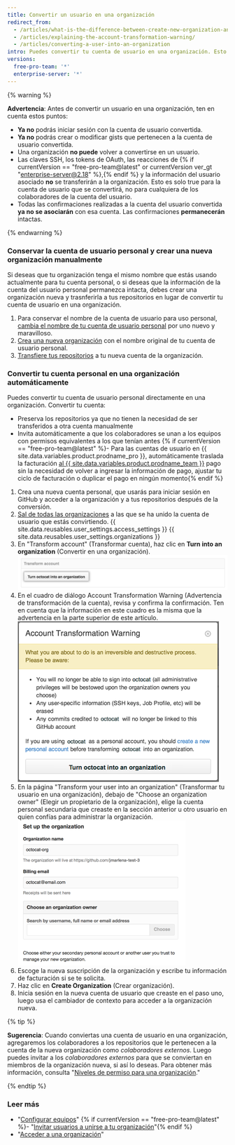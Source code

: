 ```yaml
---
title: Convertir un usuario en una organización
redirect_from:
  - /articles/what-is-the-difference-between-create-new-organization-and-turn-account-into-an-organization/
  - /articles/explaining-the-account-transformation-warning/
  - /articles/converting-a-user-into-an-organization
intro: Puedes convertir tu cuenta de usuario en una organización. Esto permite que haya más permisos granulares para repositorios que pertenecen a la organización.
versions:
  free-pro-team: '*'
  enterprise-server: '*'
---
```


{% warning %}

**Advertencia**: Antes de convertir un usuario en una organización, ten en cuenta estos puntos:

 - **Ya no** podrás iniciar sesión con la cuenta de usuario convertida.
 - **Ya no** podrás crear o modificar gists que pertenecen a la cuenta de usuario convertida.
 - Una organización **no puede** volver a convertirse en un usuario.
 - Las claves SSH, los tokens de OAuth, las reacciones de {% if currentVersion == "free-pro-team@latest" or currentVersion ver_gt "enterprise-server@2.18" %},{% endif %} y la información del usuario asociado **no** se transferirán a la organización. Esto es solo true para la cuenta de usuario que se convertirá, no para cualquiera de los colaboradores de la cuenta del usuario.
 - Todas las confirmaciones realizadas a la cuenta del usuario convertida **ya no se asociarán** con esa cuenta. Las confirmaciones **permanecerán** intactas.

{% endwarning %}

### Conservar la cuenta de usuario personal y crear una nueva organización manualmente

Si deseas que tu organización tenga el mismo nombre que estás usando actualmente para tu cuenta personal, o si deseas que la información de la cuenta del usuario personal permanezca intacta, debes crear una organización nueva y trasnferirla a tus repositorios en lugar de convertir tu cuenta de usuario en una organización.

1. Para conservar el nombre de la cuenta de usuario para uso personal, [cambia el nombre de tu cuenta de usuario personal](/articles/changing-your-github-username) por uno nuevo y maravilloso.
2. [Crea una nueva organización](/articles/creating-a-new-organization-from-scratch) con el nombre original de tu cuenta de usuario personal.
3. [Transfiere tus repositorios](/articles/transferring-a-repository) a tu nueva cuenta de la organización.

### Convertir tu cuenta personal en una organización automáticamente

Puedes convertir tu cuenta de usuario personal directamente en una organización. Convertir tu cuenta:
 - Preserva los repositorios ya que no tienen la necesidad de ser transferidos a otra cuenta manualmente
 - Invita automáticamente a que los colaboradores se unan a los equipos con permisos equivalentes a los que tenían antes
 {% if currentVersion == "free-pro-team@latest" %}- Para las cuentas de usuario en {{ site.data.variables.product.prodname_pro }}, automáticamente traslada la facturación [al {{ site.data.variables.product.prodname_team }}](/articles/about-billing-for-github-accounts) pago sin la necesidad de volver a ingresar la información de pago, ajustar tu ciclo de facturación o duplicar el pago en ningún momento{% endif %}

1. Crea una nueva cuenta personal, que usarás para iniciar sesión en GitHub y acceder a la organización y a tus repositorios después de la conversión.
2.  [Sal de todas las organizaciones](/articles/removing-yourself-from-an-organization) a las que se ha unido la cuenta de usuario que estás convirtiendo.
{{ site.data.reusables.user_settings.access_settings }}
{{ site.data.reusables.user_settings.organizations }}
5. En "Transform account" (Transformar cuenta), haz clic en **Turn <username> into an organization** (Convertir en una organización). ![Botón para convertir la organización](/assets/images/help/settings/convert-to-organization.png)
6. En el cuadro de diálogo Account Transformation Warning (Advertencia de transformación de la cuenta), revisa y confirma la confirmación. Ten en cuenta que la información en este cuadro es la misma que la advertencia en la parte superior de este artículo. ![Advertencia de conversión](/assets/images/help/organizations/organization-account-transformation-warning.png)
7. En la página "Transform your user into an organization" (Transformar tu usuario en una organización), debajo de "Choose an organization owner" (Elegir un propietario de la organización), elige la cuenta personal secundaria que creaste en la sección anterior u otro usuario en quien confías para administrar la organización. ![Página Add organization owner (Agregar propietario de la organización)](/assets/images/help/organizations/organization-add-owner.png)
8. Escoge la nueva suscripción de la organización y escribe tu información de facturación si se te solicita.
9. Haz clic en **Create Organization** (Crear organización).
10. Inicia sesión en la nueva cuenta de usuario que creaste en el paso uno, luego usa el cambiador de contexto para acceder a la organización nueva.

{% tip %}

**Sugerencia**: Cuando conviertas una cuenta de usuario en una organización, agregaremos los colaboradores a los repositorios que le pertenecen a la cuenta de la nueva organización como *colaboradores externos*. Luego puedes invitar a los *colaboradores externos* para que se conviertan en miembros de la organización nueva, si así lo deseas. Para obtener más información, consulta "[Niveles de permiso para una organización](/github/setting-up-and-managing-organizations-and-teams/permission-levels-for-an-organization#outside-collaborators)."

{% endtip %}

### Leer más
- "[Configurar equipos](/articles/setting-up-teams)"
{% if currentVersion == "free-pro-team@latest" %}- "[Invitar usuarios a unirse a tu organización](/articles/inviting-users-to-join-your-organization)"{% endif %}
- "[Acceder a una organización](/articles/accessing-an-organization)"
